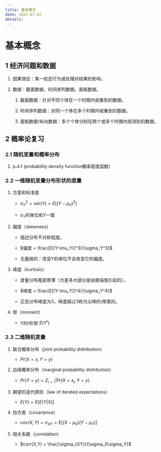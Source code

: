 ```yaml
---
title: 基本概念
date: 2025-07-02
details: 
---
```


# 基本概念

## 1 经济问题和数据

1. 因果效应：某一给定行为或处理对结果的影响。

2. 数据：截面数据，时间序列数据，面板数据。

    1. 截面数据：针对不同个体在一个时期内收集到的数据。

    2. 时间序列数据：对同一个体在多个时期内收集到的数据。

    3. 面板数据/纵向数据：多个个体分别在两个或多个时期内观测到的数据。

## 2 概率论复习

### 2.1 随机变量和概率分布

1. p.d.f (probability density function概率密度函数)

### 2.2 一维随机变量分布形状的度量

1. 方差和标准差

    - $\sigma_Y^2 = var(Y) = E[(Y-\mu_Y)^2]$

    - $\sigma_Y$的单位和Y一致

2. 偏度（skewness）

    - 描述分布不对称程度。

    - $偏度 = \frac{E[(Y-\mu_Y)]^3}{\sigma_Y^3}$

    - 无量纲的：改变Y的单位不会改变它的偏度。

3. 峰度（kurtosis）

    - 度量分布尾部厚薄（方差多大部分是由极端值引起的）。

    - $峰度 = \frac{E[(Y-\mu_Y)]^4}{\sigma_Y^4}$

    - 正态分布峰度为3，峰度超过3称为尖峰的/厚尾的。

4. 矩（moment）

    - Y的r阶矩 $E(Y^r)$

### 2.3 二维随机变量

1. 联合概率分布（joint probability distribution）

    - $Pr(X = x, Y = y)$

2. 边缘概率分布（marginal probability distribution）

    - $Pr(Y = y) = \Sigma_{i = 1}^l Pr(X = x_i, Y = y)$

3. 期望的迭代原则（law of iterated expectations）

    - $E(Y) = E[E(Y|X)]$

4. 协方差（covariance）

    - $cov(X,Y)=\sigma_{XY} = E[(X-\mu_X)(Y-\mu_Y)]$

5. 相关系数（correlation）

    - $corr(X,Y) = \frac{\sigma_{XY}}{\sigma_X\sigma_Y}$


